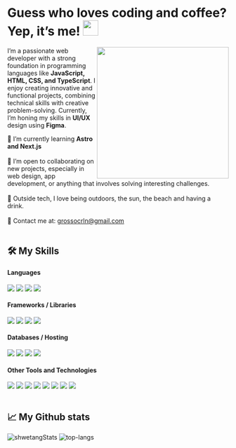 <h1>Guess who loves coding and coffee? Yep, it’s me! <img src="https://media.giphy.com/media/hvRJCLFzcasrR4ia7z/giphy.gif" width="35"></h1>
<img align="right" width=300px alt="" src="https://media3.giphy.com/media/v1.Y2lkPTc5MGI3NjExMmhsaDF1ZGN1eWc0dmFzMDF5MzNocHd0d2NhcDBhZzZrcnlnc3QxdCZlcD12MV9pbnRlcm5hbF9naWZfYnlfaWQmY3Q9cw/xCJ6CBmBLIm7DZ3jL7/giphy.webp" />

I’m a passionate web developer with a strong foundation in programming languages like <strong>JavaScript, HTML, CSS, and TypeScript</strong>. I enjoy creating innovative and functional projects, combining technical skills with creative problem-solving. Currently, I’m honing my skills in <strong>UI/UX</strong> design using <strong>Figma</strong>.

🧠 I’m currently learning <strong>Astro and Next.js</strong>
<br></br>
💪 I’m open to collaborating on new projects, especially in web design, app development, or anything that involves solving interesting challenges.
<br></br>
🌊 Outside tech, I love being outdoors, the sun, the beach and having a drink.
<br></br>
💌 Contact me at: <a href="grossocrln@gmail.com">grossocrln@gmail.com</a>
<br></br>

## 🛠️ My Skills

<h4> Languages </h4>
<span> 
  <img src="https://img.shields.io/badge/HTML5-E34F26?style=for-the-badge&logo=html5&logoColor=white">
  <img src="https://img.shields.io/badge/CSS3-1572B6?style=for-the-badge&logo=css3&logoColor=white">
  <img src="https://img.shields.io/badge/JavaScript-F7DF1E?style=for-the-badge&logo=javascript&logoColor=black">
  <img src= "https://img.shields.io/badge/typescript-%23007ACC.svg?style=for-the-badge&logo=typescript&logoColor=white">

<h4> Frameworks / Libraries </h4>
<span>
 <img src= "https://img.shields.io/badge/angular-%23DD0031.svg?style=for-the-badge&logo=angular&logoColor=white">
  <img src= "https://img.shields.io/badge/spring-%236DB33F.svg?style=for-the-badge&logo=spring&logoColor=white">
  <img src= "https://img.shields.io/badge/bootstrap-%238511FA.svg?style=for-the-badge&logo=bootstrap&logoColor=white">
  <img src= "https://img.shields.io/badge/react-%2320232a.svg?style=for-the-badge&logo=react&logoColor=%2361DAFB">

<h4> Databases / Hosting</h4>
<span>
  <img src= "https://img.shields.io/badge/firebase-a08021?style=for-the-badge&logo=firebase&logoColor=ffcd34">
  <img src= "https://img.shields.io/badge/mysql-4479A1.svg?style=for-the-badge&logo=mysql&logoColor=white">
  <img src= "https://img.shields.io/badge/netlify-%23000000.svg?style=for-the-badge&logo=netlify&logoColor=#00C7B7">
  <img src= "https://img.shields.io/badge/heroku-%23430098.svg?style=for-the-badge&logo=heroku&logoColor=white"> 
 
<h4>Other Tools and Technologies</h4>
<span>
<img src="https://img.shields.io/badge/figma-%23F24E1E.svg?style=for-the-badge&logo=figma&logoColor=white">
<img src="https://img.shields.io/badge/Canva-%2300C4CC.svg?style=for-the-badge&logo=Canva&logoColor=white">
<img src="https://img.shields.io/badge/git-%23F05033.svg?style=for-the-badge&logo=git&logoColor=white">
<img src="https://img.shields.io/badge/github-%23121011.svg?style=for-the-badge&logo=github&logoColor=white">
<img src="https://img.shields.io/badge/Notion-%23000000.svg?style=for-the-badge&logo=notion&logoColor=white">
<img src="https://img.shields.io/badge/Trello-%23026AA7.svg?style=for-the-badge&logo=Trello&logoColor=white">
<img src="https://img.shields.io/badge/Postman-FF6C37?style=for-the-badge&logo=postman&logoColor=white">
<img src="https://img.shields.io/badge/Discord-%235865F2.svg?style=for-the-badge&logo=discord&logoColor=white">
<br />
<br />

## 📈 My Github stats
<p>
  <img src="https://github-readme-stats.vercel.app/api?username=carogrosso&theme=light&show_icons=true" alt="shwetangStats" /> 
  <img src="https://github-readme-stats.vercel.app/api/top-langs/?username=carogrosso&layout=compact&theme=light" alt="top-langs" />
</p>
